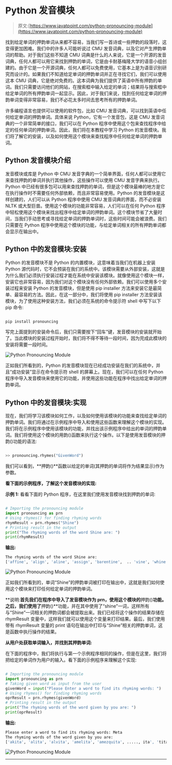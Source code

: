 # Python 发音模块

> 原文:[https://www.javatpoint.com/python-pronouncing-module](https://www.javatpoint.com/python-pronouncing-module)

找到给定单词的押韵单词从来都不容易，当我们写一首诗或一些押韵的段落时，这变得更加困难。我们中的许多人可能听说过 CMU 发音词典，以及它对产生押韵单词的帮助。对于我们这些不知道 CMU 词典是什么的人来说，它是一个开源的发音词典，任何人都可以用它来找到押韵的单词，它是由卡耐基梅隆大学的语音小组创建的。由于它是一个开源词典，任何人都可以免费使用，它基本上是为语音识别研究而设计的。如果我们不知道给定单词的押韵单词并正在寻找它们，我们可以使用这本 CMU 词典，它是绝对免费的。这本词典为我们提供了英语中所有押韵的单词。我们只需要访问他们的网站，在搜索框中输入给定的单词；结果将与搜索框中给定单词的所有押韵单词一起显示。因此，对于我们来说，找到任何给定单词的押韵单词变得非常容易，我们不必花太多时间去思考所有的押韵单词。

许多编程语言也提供可以使用的软件包，比如 CMU 发音词典，可以找到英语中任何给定单词的押韵单词。具体来说 Python，它有一个发音包，这是 CMU 发音词典的一个非常简单的接口，我们可以在 Python 程序中使用这个包来查找程序中给定的任何单词的押韵单词。因此，我们将在本教程中学习 Python 的发音模块。我们将了解它的安装，以及如何使用这个模块来查找程序中任何给定单词的押韵单词。

## Python 发音模块介绍

发音模块或库是 Python 中 CMU 发音字典的一个简单界面，任何人都可以使用它来查找押韵的单词并执行其他操作，这些操作可以使用 CMU 发音字典来执行。Python 中已经有很多包可以用来查找押韵的单词，但是这个模块最棒的地方是它在执行操作时不需要任何外部依赖，而且非常容易使用。Python 的发音模块是这样创建的，人们可以从 Python 程序中使用 CMU 发音词典的界面，而不必安装 NLTK 或大型巨兽。使用这个模块的功能非常容易，人们可以在任何 Python 程序中轻松使用这个模块来找出程序中给定单词的押韵单词。这个模块节省了大量时间，当我们手动思考或寻找给定单词的押韵单词时，这些时间可能会被浪费。我们只需要在 Python 程序中使用这个模块的功能，与给定单词相关的所有押韵单词都会显示在输出中。

## Python 中的发音模块:安装

Python 的发音模块不是 Python 的内置模块，这意味着当我们在机器上安装 Python 源代码时，它不会预装在我们的系统中。该模块需要从外部安装，这就是为什么我们必须执行安装过程才能在系统中安装该模块。就像使用这个模块一样，安装它也非常容易，因为我们对这个模块没有任何外部依赖。我们可以使用多个安装过程来安装 Python 的发音模块，但是使用 pip installer 方法来安装它是最简单、最容易的方法。因此，在这一部分中，我们将使用 pip installer 方法安装该模块，为了使用这种安装方法，我们必须在系统的命令提示符 shell 中写下以下 pip 命令:

```py

pip install pronouncing

```

写完上面提到的安装命令后，我们只需要按下“回车”键，发音模块的安装就开始了。当此模块的安装过程开始时，我们将不得不等待一段时间，因为完成此模块的安装将需要一段时间。

![Python Pronouncing Module](img/c7105ebb0875ffda395ab70bd2d96965.png)

正如我们所看到的，Python 的发音模块现在已经成功安装在我们的系统中，并且“成功安装”显示在命令提示符 shell 的屏幕上。现在，我们可以在任何 Python 程序中导入发音模块来使用它的功能，并使用这些功能在程序中找出给定单词的押韵单词。

## Python 中的发音模块:实现

现在，我们将学习该模块如何工作，以及如何使用该模块的功能来查找给定单词的押韵单词。我们将通过在示例程序中导入和使用这些函数来理解这个模块的实现。我们将在示例程序中使用该模块的功能，并找出该示例程序中给出的单词的押韵单词。我们将使用这个模块的用韵()函数来执行这个操作。以下是使用发音模块的押韵()功能的语法:

```py

>> pronouncing.rhymes("GivenWord")

```

我们可以看到，**押韵()**函数以给定的单词(其押韵的单词将作为结果显示)作为参数。

**看下面的示例程序，了解这个发音模块的实现:**

**示例 1:** 看看下面的 Python 程序，在这里我们使用发音模块找到押韵的单词:

```py

# Importing the pronouncing module
import pronouncing as prn
# Using rhymes() for finding rhyming words
rhymResult = prn.rhymes("Shine")
# Printing result in the output
print("The rhyming words of the word Shine are: ")
print(rhymResult)

```

**输出:**

```py
The rhyming words of the word Shine are: 
['affine', 'align', 'aline', 'assign', 'barentine',  .. 'vine', 'whine', 'whine', 'wine', 'wyne', 'zine']

```

![Python Pronouncing Module](img/b18615f285a1b83d218c2cda1dfeaf1f.png)

正如我们所看到的，单词“Shine”的押韵单词被打印在输出中，这就是我们如何使用这个模块来打印任何给定单词的押韵单词。

**说明:**首先我们在程序中导入了发音模块作为 prn，使用这个模块的**押韵()**功能。之后，我们使用了**押韵()**功能，并在其中使用了“shine”一词，这样所有与“Shine”一词相关的押韵词都会被提取出来。我们已经将这个操作的结果存储在 rhymResult 变量中，这样我们就可以使用这个变量来打印结果。最后，我们使用带有 rhymResult 变量的 print 语句在输出中打印与“Shine”相关的押韵单词，这是函数中执行操作的结果。

**从用户处获取单词输入，并找到其押韵单词:**

在下面的程序中，我们将执行与第一个示例程序相同的操作，但是在这里，我们将把给定的单词作为用户的输入。看下面的示例程序来理解这个实现:

```py

# Importing the pronouncing module
import pronouncing as prn
# Taking given word as input from the user
givenWord = input("Please Enter a word to find its rhyming words: ")
# Using rhymes() for finding rhyming words
oprResult = prn.rhymes(givenWord)
# Printing result in the output
print("The rhyming words of the word given by you are: ")
print(oprResult)

```

**输出:**

```py
Please enter a word to find its rhyming words: Meta
The rhyming words of the word given by you are: 
['akita', 'alita', 'alvita', 'amelita', 'amezquita', ....., ita', 'tita', 'tomita', 'unita', 'velveeta', 'venita', 'vernita', 'vinita', 'yamashita', 'zita']

```

![Python Pronouncing Module](img/939d0337e4b367690d3d32e47bff4963.png)

* * *